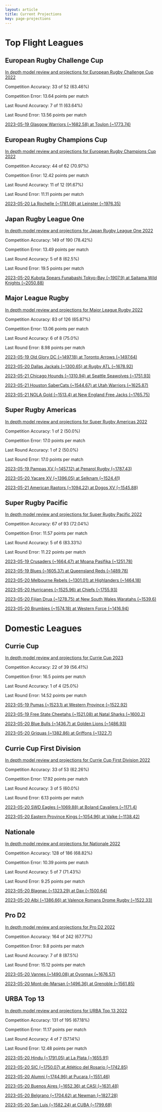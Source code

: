 ```yaml
---  
layout: article  
title: Current Projections  
key: page-projections  
---
```

# Top Flight Leagues

## European Rugby Challenge Cup


[In depth model review and projections for European Rugby Challenge Cup 2022](comp_files/European_Rugby_Challenge_Cup_2022)

Competition Accuracy: 33 of 52 (63.46%)

Competition Error: 13.64 points per match

Last Round Accuracy: 7 of 11 (63.64%)

Last Round Error: 13.56 points per match

[2023-05-19 Glasgow Warriors (~1682.58) at Toulon (~1773.74)](projections//2023-05-19-Toulon-GlasgowWarriors)
## European Rugby Champions Cup


[In depth model review and projections for European Rugby Champions Cup 2022](comp_files/European_Rugby_Champions_Cup_2022)

Competition Accuracy: 44 of 62 (70.97%)

Competition Error: 12.42 points per match

Last Round Accuracy: 11 of 12 (91.67%)

Last Round Error: 11.11 points per match

[2023-05-20 La Rochelle (~1781.08) at Leinster (~1976.35)](projections//2023-05-20-Leinster-LaRochelle)
## Japan Rugby League One


[In depth model review and projections for Japan Rugby League One 2022](comp_files/Japan_Rugby_League_One_2022)

Competition Accuracy: 149 of 190 (78.42%)

Competition Error: 13.49 points per match

Last Round Accuracy: 5 of 8 (62.5%)

Last Round Error: 19.5 points per match

[2023-05-20 Kubota Spears Funabashi Tokyo-Bay (~1907.9) at Saitama Wild Knights (~2050.88)](projections//2023-05-20-SaitamaWildKnights-KubotaSpearsFunabashiTokyo-Bay)
## Major League Rugby


[In depth model review and projections for Major League Rugby 2022](comp_files/Major_League_Rugby_2022)

Competition Accuracy: 83 of 126 (65.87%)

Competition Error: 13.06 points per match

Last Round Accuracy: 6 of 8 (75.0%)

Last Round Error: 8.98 points per match

[2023-05-19 Old Glory DC (~1497.18) at Toronto Arrows (~1497.64)](projections//2023-05-19-TorontoArrows-OldGloryDC)

[2023-05-20 Dallas Jackals (~1300.65) at Rugby ATL (~1678.92)](projections//2023-05-20-RugbyATL-DallasJackals)

[2023-05-21 Chicago Hounds (~1310.94) at Seattle Seawolves (~1751.93)](projections//2023-05-21-SeattleSeawolves-ChicagoHounds)

[2023-05-21 Houston SaberCats (~1544.67) at Utah Warriors (~1625.87)](projections//2023-05-21-UtahWarriors-HoustonSaberCats)

[2023-05-21 NOLA Gold (~1513.4) at New England Free Jacks (~1765.75)](projections//2023-05-21-NewEnglandFreeJacks-NOLAGold)
## Super Rugby Americas


[In depth model review and projections for Super Rugby Americas 2022](comp_files/Super_Rugby_Americas_2022)

Competition Accuracy: 1 of 2 (50.0%)

Competition Error: 17.0 points per match

Last Round Accuracy: 1 of 2 (50.0%)

Last Round Error: 17.0 points per match

[2023-05-19 Pampas XV (~1457.12) at Penarol Rugby (~1787.43)](projections//2023-05-19-PenarolRugby-PampasXV)

[2023-05-20 Yacare XV (~1396.05) at Selknam (~1524.41)](projections//2023-05-20-Selknam-YacareXV)

[2023-05-21 American Raptors (~1094.22) at Dogos XV (~1545.88)](projections//2023-05-21-DogosXV-AmericanRaptors)
## Super Rugby Pacific


[In depth model review and projections for Super Rugby Pacific 2022](comp_files/Super_Rugby_Pacific_2022)

Competition Accuracy: 67 of 93 (72.04%)

Competition Error: 11.57 points per match

Last Round Accuracy: 5 of 6 (83.33%)

Last Round Error: 11.22 points per match

[2023-05-19 Crusaders (~1664.47) at Moana Pasifika (~1251.78)](projections//2023-05-19-MoanaPasifika-Crusaders)

[2023-05-19 Blues (~1605.37) at Queensland Reds (~1489.78)](projections//2023-05-19-QueenslandReds-Blues)

[2023-05-20 Melbourne Rebels (~1301.01) at Highlanders (~1464.18)](projections//2023-05-20-Highlanders-MelbourneRebels)

[2023-05-20 Hurricanes (~1525.96) at Chiefs (~1755.93)](projections//2023-05-20-Chiefs-Hurricanes)

[2023-05-20 Fijian Drua (~1278.75) at New South Wales Waratahs (~1539.6)](projections//2023-05-20-NewSouthWalesWaratahs-FijianDrua)

[2023-05-20 Brumbies (~1574.18) at Western Force (~1416.94)](projections//2023-05-20-WesternForce-Brumbies)
# Domestic Leagues

## Currie Cup


[In depth model review and projections for Currie Cup 2023](comp_files/Currie_Cup_2023)

Competition Accuracy: 22 of 39 (56.41%)

Competition Error: 16.5 points per match

Last Round Accuracy: 1 of 4 (25.0%)

Last Round Error: 14.52 points per match

[2023-05-19 Pumas (~1523.1) at Western Province (~1522.92)](projections//2023-05-19-WesternProvince-Pumas)

[2023-05-19 Free State Cheetahs (~1521.08) at Natal Sharks (~1600.2)](projections//2023-05-19-NatalSharks-FreeStateCheetahs)

[2023-05-20 Blue Bulls (~1436.7) at Golden Lions (~1486.93)](projections//2023-05-20-GoldenLions-BlueBulls)

[2023-05-20 Griquas (~1382.86) at Griffons (~1322.7)](projections//2023-05-20-Griffons-Griquas)
## Currie Cup First Division


[In depth model review and projections for Currie Cup First Division 2022](comp_files/Currie_Cup_First_Division_2022)

Competition Accuracy: 33 of 53 (62.26%)

Competition Error: 17.92 points per match

Last Round Accuracy: 3 of 5 (60.0%)

Last Round Error: 6.13 points per match

[2023-05-20 SWD Eagles (~1069.88) at Boland Cavaliers (~1171.4)](projections//2023-05-20-BolandCavaliers-SWDEagles)

[2023-05-20 Eastern Province Kings (~1054.96) at Valke (~1138.42)](projections//2023-05-20-Valke-EasternProvinceKings)
## Nationale


[In depth model review and projections for Nationale 2022](comp_files/Nationale_2022)

Competition Accuracy: 128 of 186 (68.82%)

Competition Error: 10.39 points per match

Last Round Accuracy: 5 of 7 (71.43%)

Last Round Error: 9.25 points per match

[2023-05-20 Blagnac (~1323.29) at Dax (~1500.64)](projections//2023-05-20-Dax-Blagnac)

[2023-05-20 Albi (~1386.66) at Valence Romans Drome Rugby (~1522.33)](projections//2023-05-20-ValenceRomansDromeRugby-Albi)
## Pro D2


[In depth model review and projections for Pro D2 2022](comp_files/Pro_D2_2022)

Competition Accuracy: 164 of 242 (67.77%)

Competition Error: 9.8 points per match

Last Round Accuracy: 7 of 8 (87.5%)

Last Round Error: 15.12 points per match

[2023-05-20 Vannes (~1490.08) at Oyonnax (~1676.57)](projections//2023-05-20-Oyonnax-Vannes)

[2023-05-20 Mont-de-Marsan (~1496.36) at Grenoble (~1561.85)](projections//2023-05-20-Grenoble-Mont-de-Marsan)
## URBA Top 13


[In depth model review and projections for URBA Top 13 2022](comp_files/URBA_Top_13_2022)

Competition Accuracy: 131 of 195 (67.18%)

Competition Error: 11.17 points per match

Last Round Accuracy: 4 of 7 (57.14%)

Last Round Error: 12.48 points per match

[2023-05-20 Hindu (~1791.05) at La Plata (~1655.91)](projections//2023-05-20-LaPlata-Hindu)

[2023-05-20 SIC (~1750.07) at Atlético del Rosario (~1742.85)](projections//2023-05-20-AtléticodelRosario-SIC)

[2023-05-20 Alumni (~1744.96) at Pucara (~1551.46)](projections//2023-05-20-Pucara-Alumni)

[2023-05-20 Buenos Aires (~1652.36) at CASI (~1631.48)](projections//2023-05-20-CASI-BuenosAires)

[2023-05-20 Belgrano (~1704.62) at Newman (~1827.28)](projections//2023-05-20-Newman-Belgrano)

[2023-05-20 San Luis (~1582.24) at CUBA (~1799.68)](projections//2023-05-20-CUBA-SanLuis)